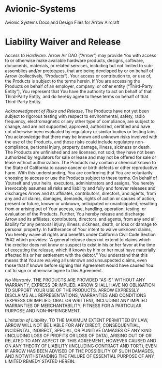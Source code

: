 # Avionic-Systems
Avionic Systems Docs and Design Files for Arrow Aircraft

# Liability Waiver and Release
_Access to Hardware_. Arrow Air DAO (“Arrow”) may provide You with access to or otherwise make available hardware products, designs, software, documents, materials, or related services, including but not limited to sub-assemblies and/or prototypes, that are being developed by or on behalf of Arrow (collectively, “Products”). Your access or contribution to, or use of, the Products is subject to the terms herein.  If You are accessing the Products on behalf of an employer, company, or other entity (“Third-Party Entity”), You represent that You have the authority to act on behalf of that Third-Party Entity, and do hereby agree to these terms on behalf of that Third-Party Entity.  

_Acknowledgment of Risks and Release_. The Products have not yet been subject to rigorous testing with respect to environmental, safety, radio frequency, electromagnetic or any other type of compliance, are subject to change, and are not supported, approved, authorized, certified and have not otherwise been evaluated by regulatory or similar bodies or testing labs. You acknowledge that there may be known and unknown risks involved with the use of the Products, and those risks could include regulatory non-compliance, personal injury, property damage, illness, sickness or death. The Products are unfinished and are licensed, not sold; they have not been authorized by regulators for sale or lease and may not be offered for sale or lease without authorization. The Products may contain a chemical known to the State of California to cause cancer or birth defects or other reproductive harm. With this understanding, You are confirming that You are voluntarily choosing to access or use the Products subject to these terms.  On behalf of Yourself and your heirs, executors, administrators and assigns, You hereby irrevocably assumes all risks and liability and fully and forever releases and discharges Arrow and its affiliates, contributors, directors, and agents, from any and all claims, damages, demands, rights of action or causes of action, present or future, known or unknown, anticipated or unanticipated, resulting from or arising out of Your access, use, handling, operation, testing, or evaluation of the Products. Further, You hereby release and discharge Arrow and its affiliates, contributors, directors, and agents, from any and all liability for any personal injury, illness, sickness, death, or loss or damage to personal property. In furtherance of Your intent to waive unknown claims, You hereby waive all rights and benefits under California Civil Code Section 1542 which provides: “A general release does not extend to claims which the creditor does not know or suspect to exist in his or her favor at the time of executing the release, which if known by him or her must have materially affected his or her settlement with the debtor.” You understand that this means that You are waiving all unknown and unsuspected claims, even those that if known before signing this Agreement would have caused You not to sign or otherwise agree to this Agreement.

_No Warranty_. THE PRODUCTS ARE PROVIDED "AS IS" WITHOUT ANY WARRANTY, EXPRESS OR IMPLIED. ARROW SHALL HAVE NO OBLIGATION TO SUPPORT YOUR USE OF THE PRODUCTS. ARROW EXPRESSLY DISCLAIMS ALL REPRESENTATIONS, WARRANTIES AND CONDITIONS (EXPRESS OR IMPLIED, ORAL OR WRITTEN), INCLUDING ANY IMPLIED WARRANTIES OF MERCHANTABILITY, FITNESS FOR A PARTICULAR PURPOSE AND NON-INFRINGEMENT.
 
_Limitation of Liability_. TO THE MAXIMUM EXTENT PERMITTED BY LAW, ARROW WILL NOT BE LIABLE FOR ANY DIRECT, CONSEQUENTIAL, INCIDENTAL, INDIRECT, SPECIAL, OR PUNITIVE DAMAGES OF ANY KIND (INCLUDING LOSS OF PROFITS OR LOSS OF DATA), ARISING OUT OF OR RELATED TO ANY ASPECT OF THIS AGREEMENT, HOWEVER CAUSED AND ON ANY THEORY OF LIABILITY (INCLUDING CONTRACT AND TORT), EVEN IF ARROW HAS BEEN ADVISED OF THE POSSIBILITY OF SUCH DAMAGES, AND NOTWITHSTANDING THE FAILURE OF ESSENTIAL PURPOSE OF ANY LIMITED REMEDY STATED HEREIN.

